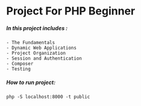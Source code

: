 # Project For PHP Beginner

##### In this project includes :
    - The Fundamentals
    - Dynamic Web Applications
    - Project Organization
    - Session and Authentication
    - Composer
    - Testing


##### How to run project:
```
php -S localhost:8000 -t public 
```